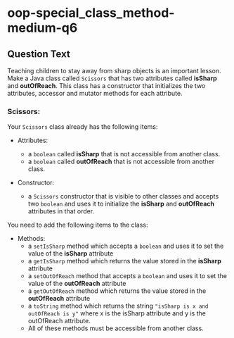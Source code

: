 # oop-special_class_method-medium-q6

## Question Text

Teaching children to stay away from sharp objects is an important lesson. Make a Java class called `Scissors` that has
two attributes called **isSharp** and **outOfReach**. This class has a constructor that initializes the two attributes,
accessor and mutator methods for each attribute.

### Scissors:

Your `Scissors` class already has the following items:

- Attributes:
    - a `boolean` called **isSharp** that is not accessible from another class.
    - a `boolean` called **outOfReach** that is not accessible from another class.

- Constructor:
    - a `Scissors` constructor that is visible to other classes and accepts two `boolean` and uses it to initialize the
      **isSharp** and **outOfReach** attributes in that order.

You need to add the following items to the class:

- Methods:
    - a `setIsSharp` method which accepts a `boolean` and uses it to set the value of the **isSharp** attribute
    - a `getIsSharp` method which returns the value stored in the **isSharp** attribute
    - a `setOutOfReach` method that accepts a `boolean` and uses it to set the value of the **outOfReach** attribute
    - a `getOutOfReach` method which returns the value stored in the **outOfReach** attribute
    - a `toString` method which returns the string `"isSharp is x and outOfReach is y"` where x is the isSharp attribute and y is the outOfReach attribute.
    - All of these methods must be accessible from another class.